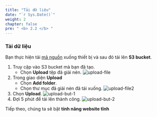 ```yaml
---
title: "Tải dữ liệu"
date: "`r Sys.Date()`"
weight: 2
chapter: false
pre: " <b> 2.2 </b> "
---
```


### Tải dữ liệu

Bạn thực hiện tải [mã nguồn](https://github.com/AWS-First-Cloud-Journey/S3-Website/archive/refs/heads/main.zip) xuống thiết bị và sau đó tải lên **S3 bucket**.

1. Truy cập vào S3 bucket mà bạn đã tạo.
   - Chọn **Upload** tệp đã giải nén.
![upload-file](/images/upload-file.jpg)
2. Trong giao diện **Upload**
   - Chọn **Add folder**.
   - Chọn thư mục đã giải nén đã tải xuống.
![upload-file2](/images/upload-file-2.jpg)
3. Chọn **Upload**.
![upload-but-1](/images/upload-but-1.jpg)
4. Đợi 5 phút để tải lên thành công.
![upload-but-2](/images/upload-but-2.jpg)

Tiếp theo, chúng ta sẽ bật **tính năng website tĩnh**